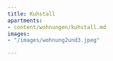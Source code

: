 ```yaml
---
title: Kuhstall
apartments:
- content/wohnungen/kuhstall.md
images:
- "/images/wohnung2und3.jpeg"

---
```

